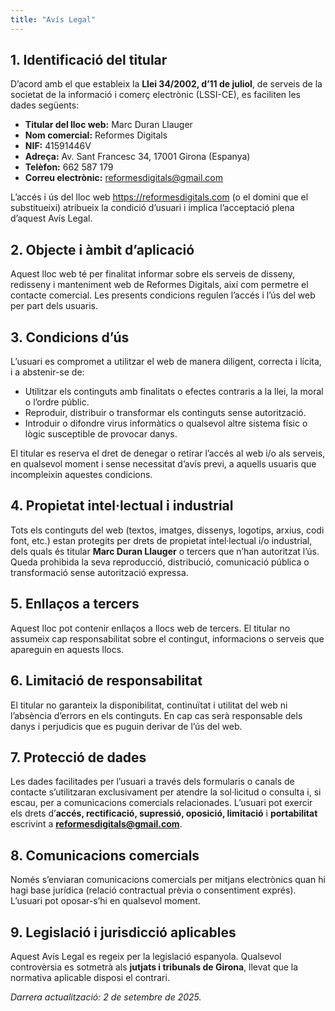 ```yaml
---
title: "Avís Legal"
---
```


## 1. Identificació del titular

D’acord amb el que estableix la **Llei 34/2002, d’11 de juliol**, de serveis de la societat de la informació i comerç electrònic (LSSI-CE), es faciliten les dades següents:

- **Titular del lloc web:** Marc Duran Llauger  
- **Nom comercial:** Reformes Digitals  
- **NIF:** 41591446V  
- **Adreça:** Av. Sant Francesc 34, 17001 Girona (Espanya)  
- **Telèfon:** 662 587 179  
- **Correu electrònic:** reformesdigitals@gmail.com

L’accés i ús del lloc web <https://reformesdigitals.com> (o el domini que el substitueixi) atribueix la condició d’usuari i implica l’acceptació plena d’aquest Avís Legal.

## 2. Objecte i àmbit d’aplicació

Aquest lloc web té per finalitat informar sobre els serveis de disseny, redisseny i manteniment web de Reformes Digitals, així com permetre el contacte comercial. Les presents condicions regulen l’accés i l’ús del web per part dels usuaris.

## 3. Condicions d’ús

L’usuari es compromet a utilitzar el web de manera diligent, correcta i lícita, i a abstenir-se de:

- Utilitzar els continguts amb finalitats o efectes contraris a la llei, la moral o l’ordre públic.
- Reproduir, distribuir o transformar els continguts sense autorització.
- Introduir o difondre virus informàtics o qualsevol altre sistema físic o lògic susceptible de provocar danys.

El titular es reserva el dret de denegar o retirar l’accés al web i/o als serveis, en qualsevol moment i sense necessitat d’avís previ, a aquells usuaris que incompleixin aquestes condicions.

## 4. Propietat intel·lectual i industrial

Tots els continguts del web (textos, imatges, dissenys, logotips, arxius, codi font, etc.) estan protegits per drets de propietat intel·lectual i/o industrial, dels quals és titular **Marc Duran Llauger** o tercers que n’han autoritzat l’ús. Queda prohibida la seva reproducció, distribució, comunicació pública o transformació sense autorització expressa.

## 5. Enllaços a tercers

Aquest lloc pot contenir enllaços a llocs web de tercers. El titular no assumeix cap responsabilitat sobre el contingut, informacions o serveis que apareguin en aquests llocs.

## 6. Limitació de responsabilitat

El titular no garanteix la disponibilitat, continuïtat i utilitat del web ni l’absència d’errors en els continguts. En cap cas serà responsable dels danys i perjudicis que es puguin derivar de l’ús del web.

## 7. Protecció de dades

Les dades facilitades per l’usuari a través dels formularis o canals de contacte s’utilitzaran exclusivament per atendre la sol·licitud o consulta i, si escau, per a comunicacions comercials relacionades. L’usuari pot exercir els drets d’**accés, rectificació, supressió, oposició, limitació** i **portabilitat** escrivint a **reformesdigitals@gmail.com**.

## 8. Comunicacions comercials

Només s’enviaran comunicacions comercials per mitjans electrònics quan hi hagi base jurídica (relació contractual prèvia o consentiment exprés). L’usuari pot oposar-s’hi en qualsevol moment.

## 9. Legislació i jurisdicció aplicables

Aquest Avís Legal es regeix per la legislació espanyola. Qualsevol controvèrsia es sotmetrà als **jutjats i tribunals de Girona**, llevat que la normativa aplicable disposi el contrari.

*Darrera actualització: 2 de setembre de 2025.*
